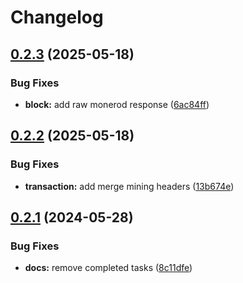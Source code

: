 # Changelog

## [0.2.3](https://github.com/Snipa22/go-xmr-lib/compare/v0.2.2...v0.2.3) (2025-05-18)


### Bug Fixes

* **block:** add raw monerod response ([6ac84ff](https://github.com/Snipa22/go-xmr-lib/commit/6ac84ffa3dbe7cf4c8378087a361cdd243dd1253))

## [0.2.2](https://github.com/Snipa22/go-xmr-lib/compare/v0.2.1...v0.2.2) (2025-05-18)


### Bug Fixes

* **transaction:** add merge mining headers ([13b674e](https://github.com/Snipa22/go-xmr-lib/commit/13b674e410cd059f0c3a5e9faad22b31ed7f074b))

## [0.2.1](https://github.com/Snipa22/go-xmr-lib/compare/v0.2.0...v0.2.1) (2024-05-28)


### Bug Fixes

* **docs:** remove completed tasks ([8c11dfe](https://github.com/Snipa22/go-xmr-lib/commit/8c11dfe39ec1cca8c00922fbd613366b96e387a5))
